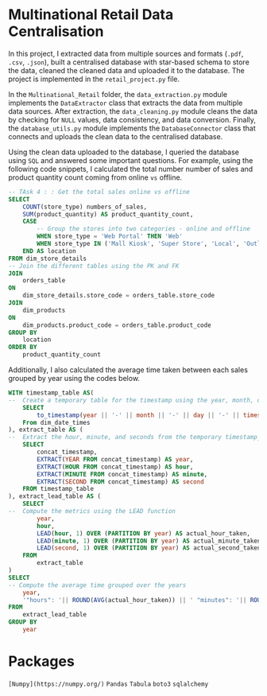 # Multinational Retail Data Centralisation

In this project, I extracted data from multiple sources and formats (`.pdf`, `.csv`, `.json`), built a centralised database with star-based schema to store the data, cleaned the cleaned data and uploaded it to the database. The project is implemented in the `retail_project.py` file.

In the `Multinational_Retail` folder, the `data_extraction.py` module implements the `DataExtractor` class that extracts the data from multiple data sources. After extraction, the `data_cleaning.py` module cleans the data by checking for `NULL` values, data consistency, and data conversion. Finally, the `database_utils.py` module implements the `DatabaseConnector` class that connects and uploads the clean data to the centralised database.

Using the clean data uploaded to the database, I queried the database using `SQL` and answered some important questions. For example, using the following code snippets, I calculated the total number number of sales and product quantity count coming from online `vs` offline.

```SQL
-- TAsk 4 : : Get the total sales online vs offline
SELECT 
	COUNT(store_type) numbers_of_sales,
	SUM(product_quantity) AS product_quantity_count,
    CASE
		-- Group the stores into two categories - online and offline
        WHEN store_type = 'Web Portal' THEN 'Web'
        WHEN store_type IN ('Mall Kiosk', 'Super Store', 'Local', 'Outlet') THEN 'Offline'
    END AS location
FROM dim_store_details
-- Join the different tables using the PK and FK
JOIN
	orders_table
ON 
	dim_store_details.store_code = orders_table.store_code
JOIN 
	dim_products
ON
	dim_products.product_code = orders_table.product_code
GROUP BY
	location
ORDER BY 
	product_quantity_count
```

Additionally, I also calculated the average time taken between each sales grouped by year using the codes below.
```SQL
WITH timestamp_table AS(
-- 	Create a temporary table for the timestamp using the year, month, day and timestamp column
	SELECT
		to_timestamp(year || '-' || month || '-' || day || '-' || timestamp, 'YYYY-MM-DD HH24:MI:SS')::timestamp  AS concat_timestamp
	From dim_date_times
), extract_table AS (
-- 	Extract the hour, minute, and seconds from the temporary timestamp_table
	SELECT 
		concat_timestamp,
		EXTRACT(YEAR FROM concat_timestamp) AS year,
		EXTRACT(HOUR FROM concat_timestamp) AS hour,
		EXTRACT(MINUTE FROM concat_timestamp) AS minute,
		EXTRACT(SECOND FROM concat_timestamp) AS second
	FROM timestamp_table
), extract_lead_table AS (
	SELECT
-- 	Compute the metrics using the LEAD function
		year,
		hour,
		LEAD(hour, 1) OVER (PARTITION BY year) AS actual_hour_taken,
		LEAD(minute, 1) OVER (PARTITION BY year) AS actual_minute_taken,
		LEAD(second, 1) OVER (PARTITION BY year) AS actual_second_taken
	FROM
		extract_table
)
SELECT
-- Compute the average time grouped over the years
	year,
	'"hours": '|| ROUND(AVG(actual_hour_taken)) || ' "minutes": '|| ROUND(AVG(actual_minute_taken)) || ' "seconds": ' || ROUND(AVG(actual_second_taken)) || ' "millise..."' AS actual_time_taken
FROM
	extract_lead_table
GROUP BY
	year
```

# Packages
`[Numpy](https://numpy.org/)` 
`Pandas`
`Tabula`
`boto3`
`sqlalchemy`

